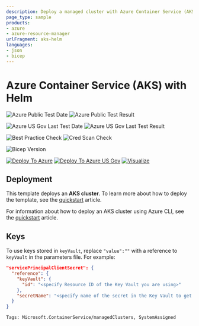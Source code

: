 ```yaml
---
description: Deploy a managed cluster with Azure Container Service (AKS) with Helm
page_type: sample
products:
- azure
- azure-resource-manager
urlFragment: aks-helm
languages:
- json
- bicep
---
```

# Azure Container Service (AKS) with Helm

![Azure Public Test Date](https://azurequickstartsservice.blob.core.windows.net/badges/quickstarts/microsoft.kubernetes/aks-helm/PublicLastTestDate.svg)
![Azure Public Test Result](https://azurequickstartsservice.blob.core.windows.net/badges/quickstarts/microsoft.kubernetes/aks-helm/PublicDeployment.svg)

![Azure US Gov Last Test Date](https://azurequickstartsservice.blob.core.windows.net/badges/quickstarts/microsoft.kubernetes/aks-helm/FairfaxLastTestDate.svg)
![Azure US Gov Last Test Result](https://azurequickstartsservice.blob.core.windows.net/badges/quickstarts/microsoft.kubernetes/aks-helm/FairfaxDeployment.svg)

![Best Practice Check](https://azurequickstartsservice.blob.core.windows.net/badges/quickstarts/microsoft.kubernetes/aks-helm/BestPracticeResult.svg)
![Cred Scan Check](https://azurequickstartsservice.blob.core.windows.net/badges/quickstarts/microsoft.kubernetes/aks-helm/CredScanResult.svg)

![Bicep Version](https://azurequickstartsservice.blob.core.windows.net/badges/quickstarts/microsoft.kubernetes/aks-helm/BicepVersion.svg)

[![Deploy To Azure](https://raw.githubusercontent.com/mlrun/mlrun-ce-arm/development/1-CONTRIBUTION-GUIDE/images/deploytoazure.svg?sanitize=true)](https://portal.azure.com/#create/Microsoft.Template/uri/https%3A%2F%2Fraw.githubusercontent.com%2Fmlrun%2Fmlrun-ce-arm%2Fdevelopment%2Fquickstarts%2Fmicrosoft.kubernetes%2Faks-helm%2Fazuredeploy.json)
[![Deploy To Azure US Gov](https://raw.githubusercontent.com/mlrun/mlrun-ce-arm/development/1-CONTRIBUTION-GUIDE/images/deploytoazuregov.svg?sanitize=true)](https://portal.azure.us/#create/Microsoft.Template/uri/https%3A%2F%2Fraw.githubusercontent.com%2FAzure%2Fazure-quickstart-templates%2Fmaster%2Fquickstarts%2Fmicrosoft.kubernetes%2Faks-helm%2Fazuredeploy.json)
[![Visualize](https://raw.githubusercontent.com/mlrun/mlrun-ce-arm/development/1-CONTRIBUTION-GUIDE/images/visualizebutton.svg?sanitize=true)](http://armviz.io/#/?load=https%3A%2F%2Fraw.githubusercontent.com%2FAzure%2Fazure-quickstart-templates%2Fmaster%2Fquickstarts%2Fmicrosoft.kubernetes%2Faks-helm%2Fazuredeploy.json)

## Deployment

This template deploys an **AKS cluster**. To learn more about how to deploy the template, see the [quickstart](https://docs.microsoft.com/azure/aks/kubernetes-walkthrough-rm-template) article.

For information about how to deploy an AKS cluster using Azure CLI, see the [quickstart](https://docs.microsoft.com/azure/aks/kubernetes-walkthrough) article.

## Keys

To use keys stored in `keyVault`, replace `"value":""` with a reference to `keyVault` in the parameters file. For example:

```json
"servicePrincipalClientSecret": {
  "reference": {
    "keyVault": {
      "id": "<specify Resource ID of the Key Vault you are using>"
    },
    "secretName": "<specify name of the secret in the Key Vault to get the service principal password from>"
  }
}
```

`Tags: Microsoft.ContainerService/managedClusters, SystemAssigned`

